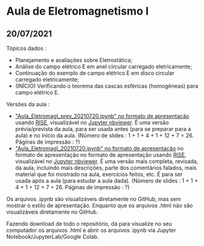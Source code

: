 # Aula de Eletromagnetismo I

## 20/07/2021

Tópicos dados :

- Planejamento e avaliações sobre Eletrostática;
- Análise do campo elétrico E em anel circular carregado eletricamente;
- Continuação do exemplo de campo elétrico E em disco circular carregado eletricamente;
- (INÍCIO) Verificando o teorema das cascas esféricas (homogêneas) para campo elétrico E.

Versões da aula :

- ["Aula_EletromagI_prev_20210720.ipynb" no formato de apresentação](https://nbviewer.jupyter.org/format/slides/github/rcolistete/Eletromagnetismo_I_UFES_Alegre/blob/master/Aulas/Aula_20210720/Aula_EletromagI_prev_20210720.ipynb?flush_cache=true#/) usando [RISE](https://rise.readthedocs.io/), visualizável no [Jupyter nbviewer](https://nbviewer.jupyter.org/). É uma versão prévia/prevista da aula, para ser usada antes (para se preparar para a aula) e no início da aula. (Número de slides : 1 + 1 + 4 + 1 + 12 + 7 =  26. Páginas de impressão : ?)
- ["Aula_EletromagI_20210720.ipynb" no formato de apresentação](https://nbviewer.jupyter.org/format/slides/github/rcolistete/Eletromagnetismo_I_UFES_Alegre/blob/master/Aulas/Aula_20210720/Aula_EletromagI_20210720.ipynb?flush_cache=true#/) no formato de apresentação  no formato de apresentação usando [RISE](https://rise.readthedocs.io/), visualizável no [Jupyter nbviewer](https://nbviewer.jupyter.org/). É uma versão mais completa, revisada, da aula, incluindo mais descrições, parte dos comentários falados, mais material que foi mostrado na aula, exercícios feitos, etc. É para ser usada após a aula (para estudar a aula dada). (Número de slides : 1 + 1 + 4 + 1 + 12 + 7 =  26. Páginas de impressão : ?)

Os arquivos .ipynb são visualizáveis diretamente no GitHub, mas sem mostrar o estilo de  apresentação. Enquanto que os arquivos .html não são visualizáveis diretamente no GitHub.

Fazendo download de todo o repositório, dá para visualize no seu computador os arquivos .html e abrir os arquivos .ipynb via Jupyter Notebook/JupyterLab/Google Colab.

